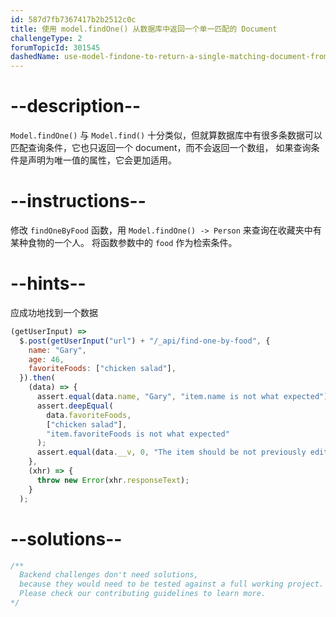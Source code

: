 ```yaml
---
id: 587d7fb7367417b2b2512c0c
title: 使用 model.findOne() 从数据库中返回一个单一匹配的 Document
challengeType: 2
forumTopicId: 301545
dashedName: use-model-findone-to-return-a-single-matching-document-from-your-database
---
```


# --description--

`Model.findOne()` 与 `Model.find()` 十分类似，但就算数据库中有很多条数据可以匹配查询条件，它也只返回一个 document，而不会返回一个数组， 如果查询条件是声明为唯一值的属性，它会更加适用。

# --instructions--

修改 `findOneByFood` 函数，用 `Model.findOne() -> Person` 来查询在收藏夹中有某种食物的一个人。 将函数参数中的 `food` 作为检索条件。

# --hints--

应成功地找到一个数据

```js
(getUserInput) =>
  $.post(getUserInput("url") + "/_api/find-one-by-food", {
    name: "Gary",
    age: 46,
    favoriteFoods: ["chicken salad"],
  }).then(
    (data) => {
      assert.equal(data.name, "Gary", "item.name is not what expected");
      assert.deepEqual(
        data.favoriteFoods,
        ["chicken salad"],
        "item.favoriteFoods is not what expected"
      );
      assert.equal(data.__v, 0, "The item should be not previously edited");
    },
    (xhr) => {
      throw new Error(xhr.responseText);
    }
  );
```

# --solutions--

```js
/**
  Backend challenges don't need solutions, 
  because they would need to be tested against a full working project. 
  Please check our contributing guidelines to learn more.
*/
```
